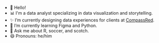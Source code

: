 - 👋 Hello!
- 📊 I'm a data analyst specializing in data visualization and storytelling. 
- ✨ I’m currently designing data experiences for clients at [CompassRed](https://www.compassred.com/).
- 🌱 I’m currently learning Figma and Python.
- 💬 Ask me about R, soccer, and scotch.
- 😄 Pronouns: he/him

<!---
bengreenwald/bengreenwald is a ✨ special ✨ repository because its `README.md` (this file) appears on your GitHub profile.
You can click the Preview link to take a look at your changes.
--->

